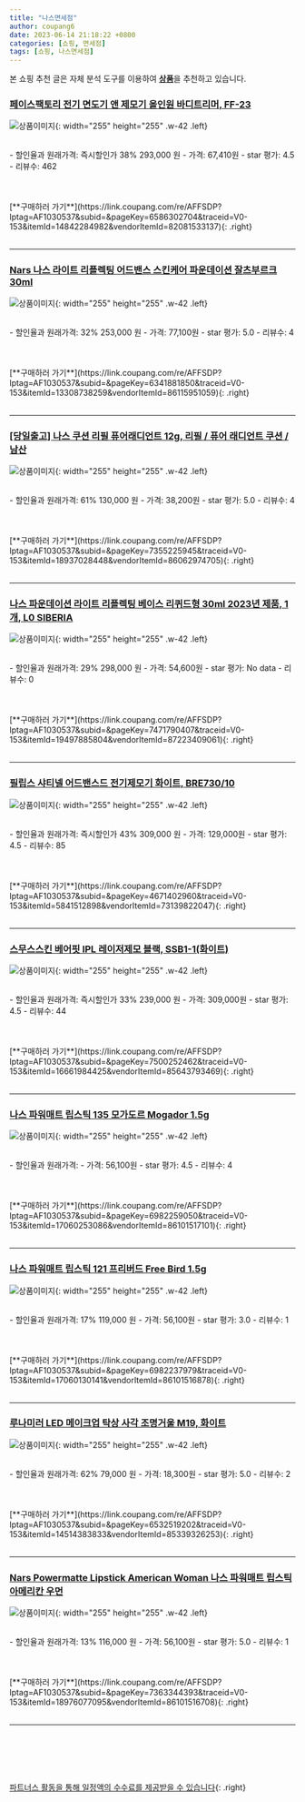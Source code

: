 ```yaml
---
title: "나스면세점"
author: coupang6
date: 2023-06-14 21:18:22 +0800
categories: [쇼핑, 면세점]
tags: [쇼핑, 나스면세점]
---
```


본 쇼핑 추천 글은 자체 분석 도구를 이용하여 [**상품**](https://link.coupang.com/a/bao1ui)을 추천하고 있습니다.

### [페이스팩토리 전기 면도기 앤 제모기 올인원 바디트리머, FF-23](https://link.coupang.com/re/AFFSDP?lptag=AF1030537&subid=&pageKey=6586302704&traceid=V0-153&itemId=14842284982&vendorItemId=82081533137)

![상품이미지](https://thumbnail9.coupangcdn.com/thumbnails/remote/230x230ex/image/retail/images/2505645011965861-532ebc7c-942e-4404-b310-fb94489d924e.jpg){: width="255" height="255" .w-42 .left}


<br>
- 할인율과 원래가격: 즉시할인가 38%  293,000   원
- 가격: 67,410원
- star 평가: 4.5
- 리뷰수: 462
<br>
<br>
<br>
<br>
[**구매하러 가기**](https://link.coupang.com/re/AFFSDP?lptag=AF1030537&subid=&pageKey=6586302704&traceid=V0-153&itemId=14842284982&vendorItemId=82081533137){: .right}
<br>
<br>

---

### [Nars 나스 라이트 리플렉팅 어드밴스 스킨케어 파운데이션 잘츠부르크 30ml](https://link.coupang.com/re/AFFSDP?lptag=AF1030537&subid=&pageKey=6341881850&traceid=V0-153&itemId=13308738259&vendorItemId=86115951059)

![상품이미지](https://thumbnail6.coupangcdn.com/thumbnails/remote/230x230ex/image/vendor_inventory/f772/b5b87cefff8d7ba8160422752189912dc98ec26a3a4cc5d9f20548c806d8.jpg){: width="255" height="255" .w-42 .left}


<br>
- 할인율과 원래가격: 32%  253,000   원
- 가격: 77,100원
- star 평가: 5.0
- 리뷰수: 4
<br>
<br>
<br>
<br>
[**구매하러 가기**](https://link.coupang.com/re/AFFSDP?lptag=AF1030537&subid=&pageKey=6341881850&traceid=V0-153&itemId=13308738259&vendorItemId=86115951059){: .right}
<br>
<br>

---

### [[당일출고] 나스 쿠션 리필 퓨어래디언트 12g, 리필 / 퓨어 래디언트 쿠션 / 남산](https://link.coupang.com/re/AFFSDP?lptag=AF1030537&subid=&pageKey=7355225945&traceid=V0-153&itemId=18937028448&vendorItemId=86062974705)

![상품이미지](https://thumbnail10.coupangcdn.com/thumbnails/remote/230x230ex/image/vendor_inventory/9e09/e2ffe44a2068a691814969f7a60e12e8baced83d370436a4cc856caef327.jpg){: width="255" height="255" .w-42 .left}


<br>
- 할인율과 원래가격: 61%  130,000   원
- 가격: 38,200원
- star 평가: 5.0
- 리뷰수: 4
<br>
<br>
<br>
<br>
[**구매하러 가기**](https://link.coupang.com/re/AFFSDP?lptag=AF1030537&subid=&pageKey=7355225945&traceid=V0-153&itemId=18937028448&vendorItemId=86062974705){: .right}
<br>
<br>

---

### [나스 파운데이션 라이트 리플렉팅 베이스 리퀴드형 30ml 2023년 제품, 1개, L0 SIBERIA](https://link.coupang.com/re/AFFSDP?lptag=AF1030537&subid=&pageKey=7471790407&traceid=V0-153&itemId=19497885804&vendorItemId=87223409061)

![상품이미지](https://thumbnail6.coupangcdn.com/thumbnails/remote/230x230ex/image/vendor_inventory/f5a9/e776d8647f7479f238d1811279a7c0c6ebf95006f60d3f8e53b35fa159f3.jpg){: width="255" height="255" .w-42 .left}


<br>
- 할인율과 원래가격: 29%  298,000   원
- 가격: 54,600원
- star 평가: No data
- 리뷰수: 0
<br>
<br>
<br>
<br>
[**구매하러 가기**](https://link.coupang.com/re/AFFSDP?lptag=AF1030537&subid=&pageKey=7471790407&traceid=V0-153&itemId=19497885804&vendorItemId=87223409061){: .right}
<br>
<br>

---

### [필립스 샤티넬 어드밴스드 전기제모기 화이트, BRE730/10](https://link.coupang.com/re/AFFSDP?lptag=AF1030537&subid=&pageKey=4671402960&traceid=V0-153&itemId=5841512898&vendorItemId=73139822047)

![상품이미지](https://thumbnail6.coupangcdn.com/thumbnails/remote/230x230ex/image/retail/images/237599832822280-7c68a805-82ff-4dd6-9e30-b7b250aa5bf5.jpg){: width="255" height="255" .w-42 .left}


<br>
- 할인율과 원래가격: 즉시할인가 43%  309,000   원
- 가격: 129,000원
- star 평가: 4.5
- 리뷰수: 85
<br>
<br>
<br>
<br>
[**구매하러 가기**](https://link.coupang.com/re/AFFSDP?lptag=AF1030537&subid=&pageKey=4671402960&traceid=V0-153&itemId=5841512898&vendorItemId=73139822047){: .right}
<br>
<br>

---

### [스무스스킨 베어핏 IPL 레이저제모 블랙, SSB1-1(화이트)](https://link.coupang.com/re/AFFSDP?lptag=AF1030537&subid=&pageKey=7500252462&traceid=V0-153&itemId=16661984425&vendorItemId=85643793469)

![상품이미지](https://thumbnail8.coupangcdn.com/thumbnails/remote/230x230ex/image/vendor_inventory/4abe/c1ea559f6a07fd63f1c42f044c433dbf9659febf439e42be43fed1720318.jpg){: width="255" height="255" .w-42 .left}


<br>
- 할인율과 원래가격: 즉시할인가 33%  239,000   원
- 가격: 309,000원
- star 평가: 4.5
- 리뷰수: 44
<br>
<br>
<br>
<br>
[**구매하러 가기**](https://link.coupang.com/re/AFFSDP?lptag=AF1030537&subid=&pageKey=7500252462&traceid=V0-153&itemId=16661984425&vendorItemId=85643793469){: .right}
<br>
<br>

---

### [나스 파워매트 립스틱 135 모가도르 Mogador 1.5g](https://link.coupang.com/re/AFFSDP?lptag=AF1030537&subid=&pageKey=6982259050&traceid=V0-153&itemId=17060253086&vendorItemId=86101517101)

![상품이미지](https://thumbnail8.coupangcdn.com/thumbnails/remote/230x230ex/image/vendor_inventory/a76c/0c885a9d7f86b1ca2f5e0a92cf94cb1b6ed709d40620bc4ef8fa8d8e46b6.jpg){: width="255" height="255" .w-42 .left}


<br>
- 할인율과 원래가격: 
- 가격: 56,100원
- star 평가: 4.5
- 리뷰수: 4
<br>
<br>
<br>
<br>
[**구매하러 가기**](https://link.coupang.com/re/AFFSDP?lptag=AF1030537&subid=&pageKey=6982259050&traceid=V0-153&itemId=17060253086&vendorItemId=86101517101){: .right}
<br>
<br>

---

### [나스 파워매트 립스틱 121 프리버드 Free Bird 1.5g](https://link.coupang.com/re/AFFSDP?lptag=AF1030537&subid=&pageKey=6982237979&traceid=V0-153&itemId=17060130141&vendorItemId=86101516878)

![상품이미지](https://thumbnail9.coupangcdn.com/thumbnails/remote/230x230ex/image/vendor_inventory/a77a/b2202a3358440ac3497766d2272e3dfe1c82dbd941bd2afc7a4279d3379e.jpg){: width="255" height="255" .w-42 .left}


<br>
- 할인율과 원래가격: 17%  119,000   원
- 가격: 56,100원
- star 평가: 3.0
- 리뷰수: 1
<br>
<br>
<br>
<br>
[**구매하러 가기**](https://link.coupang.com/re/AFFSDP?lptag=AF1030537&subid=&pageKey=6982237979&traceid=V0-153&itemId=17060130141&vendorItemId=86101516878){: .right}
<br>
<br>

---

### [루나미러 LED 메이크업 탁상 사각 조명거울 M19, 화이트](https://link.coupang.com/re/AFFSDP?lptag=AF1030537&subid=&pageKey=6532519202&traceid=V0-153&itemId=14514383833&vendorItemId=85339326253)

![상품이미지](https://thumbnail8.coupangcdn.com/thumbnails/remote/230x230ex/image/vendor_inventory/8848/780e442744855f0c6fa7fde8a6e3110fb2a2d177c7b9885c8fff88c88474.jpg){: width="255" height="255" .w-42 .left}


<br>
- 할인율과 원래가격: 62%  79,000   원
- 가격: 18,300원
- star 평가: 5.0
- 리뷰수: 2
<br>
<br>
<br>
<br>
[**구매하러 가기**](https://link.coupang.com/re/AFFSDP?lptag=AF1030537&subid=&pageKey=6532519202&traceid=V0-153&itemId=14514383833&vendorItemId=85339326253){: .right}
<br>
<br>

---

### [Nars Powermatte Lipstick American Woman 나스 파워매트 립스틱 아메리칸 우먼](https://link.coupang.com/re/AFFSDP?lptag=AF1030537&subid=&pageKey=7363344393&traceid=V0-153&itemId=18976077095&vendorItemId=86101516708)

![상품이미지](https://thumbnail6.coupangcdn.com/thumbnails/remote/230x230ex/image/vendor_inventory/89dd/a7470274c216774c4d75d54326296790ba6f6a7423eb71a6e03acc68dfa0.jpg){: width="255" height="255" .w-42 .left}


<br>
- 할인율과 원래가격: 13%  116,000   원
- 가격: 56,100원
- star 평가: 5.0
- 리뷰수: 1
<br>
<br>
<br>
<br>
[**구매하러 가기**](https://link.coupang.com/re/AFFSDP?lptag=AF1030537&subid=&pageKey=7363344393&traceid=V0-153&itemId=18976077095&vendorItemId=86101516708){: .right}
<br>
<br>

---
<br><br><br><br><br> [파트너스 활동을 통해 일정액의 수수료를 제공받을 수 있습니다](https://link.coupang.com/a/bao1ui){: .right}